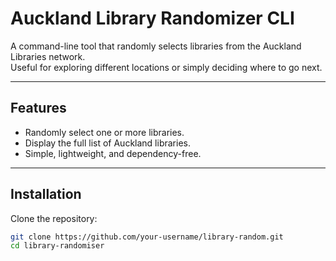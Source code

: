 # Auckland Library Randomizer CLI

A command-line tool that randomly selects libraries from the Auckland Libraries network.  
Useful for exploring different locations or simply deciding where to go next.

---

## Features
- Randomly select one or more libraries.
- Display the full list of Auckland libraries.
- Simple, lightweight, and dependency-free.

---

## Installation

Clone the repository:

```bash
git clone https://github.com/your-username/library-random.git
cd library-randomiser
